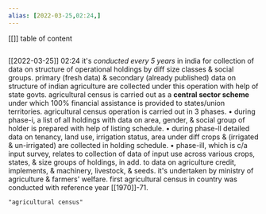 ```yaml
---
alias: [2022-03-25,02:24,]
---
```

[[]]
table of content
```toc
```

[[2022-03-25]] 02:24
it's *conducted every 5 years* in india for collection of data on structure of operational holdings by diff size classes & social groups.
primary (fresh data) & secondary (already published) data on structure of indian agriculture are collected under this operation with help of state govts.
agricultural census is carried out as a **central sector scheme** under which 100% financial assistance is provided to states/union territories. 
agricultural census operation is carried out in 3 phases.
• during phase-i, a list of all holdings with data on area, gender, & social group of holder is prepared with help of listing schedule.
• during phase-ll detailed data on tenancy, land use, irrigation status, area under diff crops & (irrigated & un-irrigated) are collected in holding schedule.
• phase-ill, which is c/a input survey, relates to collection of data of input use across various crops, states, & size groups of holdings, in add. 
to data on agriculture credit, implements, & machinery, livestock, & seeds.
it's undertaken by ministry of agriculture & farmers' welfare.
first agricultural census in country was conducted with reference year [[1970]]-71.
```query
"agricultural census"
```